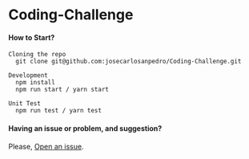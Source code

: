 # Coding-Challenge

#### How to Start?
```
Cloning the repo
  git clone git@github.com:josecarlosanpedro/Coding-Challenge.git

Development
  npm install
  npm run start / yarn start

Unit Test
  npm run test / yarn test
```

#### Having an issue or problem, and suggestion?

Please, [Open an issue](https://github.com/juztinlazaro/react-starter-kit-ts/issues/new).

